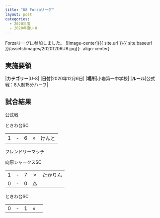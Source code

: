```yaml
---
title: "U8 Forzaリーグ"
layout: post
categories:
  - 2020年度
  - 2020年度U-8
---
```


Forzaリーグに参加しました。
![image-center]({{ site.url }}{{ site.baseurl }}/assets/images/20201206U8.jpg){: .align-center}

## 実施要領

|**カテゴリー**|U-8|
|**日付**|2020年12月6日|
|**場所**|小岩第一中学校|
|**ルール**|公式戦：8人制15分ハーフ|


## 試合結果

公式戦

ときわ台SC

|    |   |    |    |         |
|:--:|:-:|:--:|:--:|:--------|
|   1| - |   6|×|けんと|


フレンドリーマッチ

向原シャークスSC

|    |   |    |    |         |
|:--:|:-:|:--:|:--:|:--------|
|   1| - |   7|×|たかりん|
|   0| - |   0|△||

ときわ台SC

|    |   |    |    |         |
|:--:|:-:|:--:|:--:|:--------|
|   0| - |   1|×||
